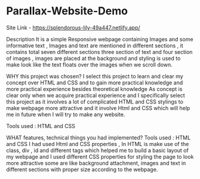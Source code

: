 # Parallax-Website-Demo

Site Link - https://splendorous-lily-49a447.netlify.app/

Description
It is a simple Responsive webpage containing Images and some informative text , Images and text are  mentioned in different sections , it contains total seven different sections three section of text and four section of images , images are placed at the background and styling is used to make  look like the text floats over the images when we scroll down.

WHY this project was chosen?
I select this project to learn and clear my concept over HTML and CSS  and to gain more practical knowledge and more practical experience besides theoretical knowledge
As concept is clear only when we acquire practical experience and I specifically select this project as it involves a lot of complicated HTML and CSS stylings to make webpage more attractive and it involve Html and CSS which will help me in future when I will try to make any website.

Tools used : HTML and CSS


WHAT features, technical things you had implemented?
Tools used : HTML and CSS
I had used Html and CSS properties , In HTML is make use of the class, div , id and different tags which helped me to build a basic layout
of my webpage and I used  different CSS properties for styling the page to look more attractive some are like background attachment, images and text in different sections with proper size according to the webpage.




